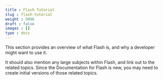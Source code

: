 ```yaml
---
title : Flash Tutorial
slug : flash-tutorial
weight : 9996
draft : false
images : []
type : docs
---
```


This section provides an overview of what Flash is, and why a developer might want to use it.

It should also mention any large subjects within Flash, and link out to the related topics.  Since the Documentation for Flash is new, you may need to create initial versions of those related topics.

